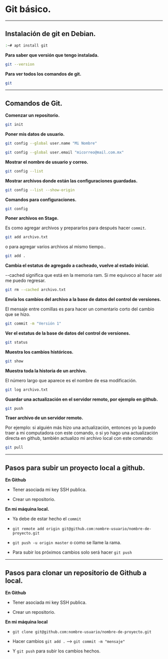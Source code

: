 # Git básico.

---

## Instalación de git en Debian.
```sh
:~# apt install git
```

**Para saber que versión que tengo instalada.**
```sh
git --version
```

**Para ver todos los comandos de git.**
```sh
git
```

---

## Comandos de Git.

**Comenzar un repositorio.**
```sh
git init
```

**Poner mis datos de usuario.**
```sh
git config --global user.name "Mi Nombre"
```
```sh
git config --global user.email "micorreo@mail.com.mx"
```

**Mostrar el nombre de usuario y correo.**
```sh
git config --list
```

**Mostrar archivos donde están las configuraciones guardadas.**
```sh
git config --list --show-origin
```

**Comandos para configuraciones.**
```sh
git config
```

**Poner archivos en Stage.** 

Es como agregar archivos y prepararlos para después hacer `commit`.
```sh
git add archivo.txt
```
o para agregar varios archivos al mismo tiempo..
```sh
git add .
```

**Cambia el estatus de agregado a cacheado, vuelve al estado inicial.**

--cached significa que está en la memoria ram. Si me equivoco al hacer `add` me puedo regresar.
```sh
git rm --cached archivo.txt
```

**Envía los cambios del archivo a la base de datos del control de versiones.**

El mensaje entre comillas es para hacer un comentario corto del cambio que se hizo.
```sh
git commit -m "Versión 1"
```

**Ver el estatus de la base de datos del control de versiones.**
```sh
git status
```

**Muestra los cambios históricos.**
```sh
git show
```

**Muestra toda la historia de un archivo.**

El número largo que aparece es el nombre de esa modificación.
```sh
git log archivo.txt
```

**Guardar una actualización en el servidor remoto, por ejemplo en github.**
```sh
git push
```

**Traer archivo de un servidor remoto.**

Por ejemplo: si alguién más hizo una actualización, entonces yo la puedo traer a mi computadora con este comando, 
o si yo hago una actualización directa en github, también actualizo mi archivo local con este comando:
```sh
git pull
```

--- 

## Pasos para subir un proyecto local a github.

**En Github**

- Tener asociada mi key SSH publica.

- Crear un repositorio.

**En mi máquina local.**

- Ya debe de estar hecho el `commit`

- `git remote add origin git@github.com:nombre-usuario/nombre-de-proyecto.git`

- `git push -u origin master` o como se llame la rama.

- Para subir los próximos cambios solo será hacer `git push`

---

## Pasos para clonar un repositorio de Github a local.

**En Github**

- Tener asociada mi key SSH publica.

- Crear un repositorio.

**En mi máquina local**

- `git clone git@github.com:nombre-usuario/nombre-de-proyecto.git`

- Hacer cambios `git add .` --> `git commit -m "mensaje"`

- Y `git push` para subir los cambios hechos.
